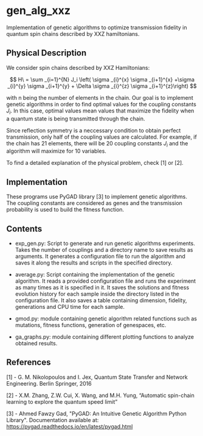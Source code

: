 # gen_alg_xxz
Implementation of genetic algorithms to optimize transmission fidelity in quantum spin chains described by XXZ hamiltonians.


## Physical Description

We consider spin chains described by XXZ Hamiltonians:

$$
H\ = \sum _{i=1}^{N} J_i \left( \sigma _{i}^{x} \sigma _{i+1}^{x} +\sigma _{i}^{y} \sigma _{i+1}^{y} + \Delta \sigma _{i}^{z} \sigma _{i+1}^{z}\right)
$$

with n being the number of elements in the chain. Our goal is to implement genetic algorithms in order to find optimal values for the coupling constants $J_i$. In this case, optimal values mean values that maximize the fidelity when a quantum state is being transmitted through the chain. 

Since reflection symmetry is a neccessary condition to obtain perfect transmission, only half of the coupling values are calculated. For example, if the chain has 21 elements, there will be 20 coupling constants $J_i$ and the algorithm will maximize for 10 variables. 

To find a detailed explanation of the physical problem, check [1] or [2]. 

## Implementation

These programs use PyGAD library [3] to implement genetic algorithms. The coupling constants are considered as genes and the transmission probability is used to build the fitness function.   

## Contents
- exp_gen.py: Script to generate and run genetic algorithms experiments. Takes the number of couplings and a directory name to save results as arguments. It generates a configuration file to run the algorithm and saves it along the results and scripts in the specified directory.
  
- average.py: Script containing the implementation of the genetic algorithm. It reads a provided configuration file and runs the experiment as many times as it is specified in it. It saves the solutions and fitness evolution history for each sample inside the directory listed in the configuration file. It also saves a table containing dimension, fidelity, generations and CPU time for each sample.
  
- gmod.py: module containing genetic algorithm related functions such as mutations, fitness functions, generation of genespaces, etc.
  
- ga_graphs.py: module containing different plotting functions to analyze obtained results.
  
## References
[1] - G. M. Nikolopoulos and I. Jex, Quantum State Transfer and Network Engineering. Berlin Springer, 2016

[2] - X.M. Zhang, Z.W. Cui, X. Wang, and M.H. Yung, “Automatic spin-chain learning to explore the quantum speed limit”

[3] - Ahmed Fawzy Gad, "PyGAD: An Intuitive Genetic Algorithm Python Library". Documentation available at: https://pygad.readthedocs.io/en/latest/pygad.html
